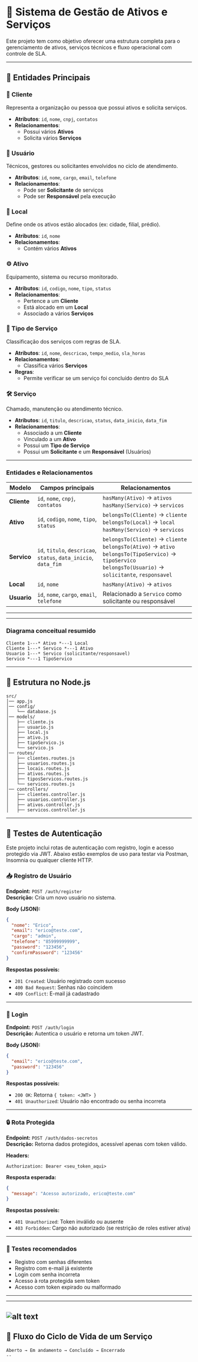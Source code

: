 # 📘 Sistema de Gestão de Ativos e Serviços

Este projeto tem como objetivo oferecer uma estrutura completa para o gerenciamento de ativos, serviços técnicos e fluxo operacional com controle de SLA.

---

## 🔑 Entidades Principais

### 🧍 Cliente
Representa a organização ou pessoa que possui ativos e solicita serviços.

- **Atributos**: `id`, `nome`, `cnpj`, `contatos`
- **Relacionamentos**:
  - Possui vários **Ativos**
  - Solicita vários **Serviços**

### 👤 Usuário
Técnicos, gestores ou solicitantes envolvidos no ciclo de atendimento.

- **Atributos**: `id`, `nome`, `cargo`, `email`, `telefone`
- **Relacionamentos**:
  - Pode ser **Solicitante** de serviços
  - Pode ser **Responsável** pela execução

### 📍 Local
Define onde os ativos estão alocados (ex: cidade, filial, prédio).

- **Atributos**: `id`, `nome`
- **Relacionamentos**:
  - Contém vários **Ativos**

### ⚙️ Ativo
Equipamento, sistema ou recurso monitorado.

- **Atributos**: `id`, `codigo`, `nome`, `tipo`, `status`
- **Relacionamentos**:
  - Pertence a um **Cliente**
  - Está alocado em um **Local**
  - Associado a vários **Serviços**

### 🧾 Tipo de Serviço
Classificação dos serviços com regras de SLA.

- **Atributos**: `id`, `nome`, `descricao`, `tempo_medio`, `sla_horas`
- **Relacionamentos**:
  - Classifica vários **Serviços**
- **Regras**:
  - Permite verificar se um serviço foi concluído dentro do SLA

### 🛠️ Serviço
Chamado, manutenção ou atendimento técnico.

- **Atributos**: `id`, `titulo`, `descricao`, `status`, `data_inicio`, `data_fim`
- **Relacionamentos**:
  - Associado a um **Cliente**
  - Vinculado a um **Ativo**
  - Possui um **Tipo de Serviço**
  - Possui um **Solicitante** e um **Responsável** (Usuários)

---

### Entidades e Relacionamentos
| Modelo      | Campos principais                                                | Relacionamentos                                                                                                                                                     |
| ----------- | ---------------------------------------------------------------- | ------------------------------------------------------------------------------------------------------------------------------------------------------------------- |
| **Cliente** | `id`, `nome`, `cnpj`, `contatos`                                 | `hasMany(Ativo)` → `ativos`<br>`hasMany(Servico)` → `servicos`                                                                                                      |
| **Ativo**   | `id`, `codigo`, `nome`, `tipo`, `status`                         | `belongsTo(Cliente)` → `cliente`<br>`belongsTo(Local)` → `local`<br>`hasMany(Servico)` → `servicos`                                                                 |
| **Servico** | `id`, `titulo`, `descricao`, `status`, `data_inicio`, `data_fim` | `belongsTo(Cliente)` → `cliente`<br>`belongsTo(Ativo)` → `ativo`<br>`belongsTo(TipoServico)` → `tipoServico`<br>`belongsTo(Usuario)` → `solicitante`, `responsavel` |
| **Local**   | `id`, `nome`                                                     | `hasMany(Ativo)` → `ativos`                                                                                                                                         |
| **Usuario** | `id`, `nome`, `cargo`, `email`, `telefone`                       | Relacionado a `Servico` como solicitante ou responsável                                                                                                             |

---
---
### Diagrama conceitual resumido

```text
Cliente 1---* Ativo *---1 Local
Cliente 1---* Servico *---1 Ativo
Usuario 1---* Servico (solicitante/responsavel)
Servico *---1 TipoServico
```
---


## 📂 Estrutura no Node.js

```
src/
│── app.js
│── config/
│   └── database.js
│── models/
│   ├── cliente.js
│   ├── usuario.js
│   ├── local.js
│   ├── ativo.js
│   ├── tipoServico.js
│   └── servico.js
│── routes/
│   ├── clientes.routes.js
│   ├── usuarios.routes.js
│   ├── locais.routes.js
│   ├── ativos.routes.js
│   ├── tiposServicos.routes.js
│   └── servicos.routes.js
│── controllers/
│   ├── clientes.controller.js
│   ├── usuarios.controller.js
│   ├── ativos.controller.js
│   ├── servicos.controller.js

```


---

## 🔐 Testes de Autenticação

Este projeto inclui rotas de autenticação com registro, login e acesso protegido via JWT. Abaixo estão exemplos de uso para testar via Postman, Insomnia ou qualquer cliente HTTP.

### 📥 Registro de Usuário

**Endpoint:** `POST /auth/register`  
**Descrição:** Cria um novo usuário no sistema.

**Body (JSON):**
```json
{
  "nome": "Erico",
  "email": "erico@teste.com",
  "cargo": "admin",
  "telefone": "85999999999",
  "password": "123456",
  "confirmPassword": "123456"
}
```

**Respostas possíveis:**
- `201 Created`: Usuário registrado com sucesso
- `400 Bad Request`: Senhas não coincidem
- `409 Conflict`: E-mail já cadastrado

---

### 🔑 Login

**Endpoint:** `POST /auth/login`  
**Descrição:** Autentica o usuário e retorna um token JWT.

**Body (JSON):**
```json
{
  "email": "erico@teste.com",
  "password": "123456"
}
```

**Respostas possíveis:**
- `200 OK`: Retorna `{ token: <JWT> }`
- `401 Unauthorized`: Usuário não encontrado ou senha incorreta

---

### 🔒 Rota Protegida

**Endpoint:** `POST /auth/dados-secretos`  
**Descrição:** Retorna dados protegidos, acessível apenas com token válido.

**Headers:**
```
Authorization: Bearer <seu_token_aqui>
```

**Resposta esperada:**
```json
{
  "message": "Acesso autorizado, erico@teste.com"
}
```

**Respostas possíveis:**
- `401 Unauthorized`: Token inválido ou ausente
- `403 Forbidden`: Cargo não autorizado (se restrição de roles estiver ativa)

---

### 🧪 Testes recomendados

- Registro com senhas diferentes
- Registro com e-mail já existente
- Login com senha incorreta
- Acesso à rota protegida sem token
- Acesso com token expirado ou malformado

---

---

![alt text](image.jpeg)
---
## 🔄 Fluxo do Ciclo de Vida de um Serviço

```text
Aberto → Em andamento → Concluído → Encerrado
--


